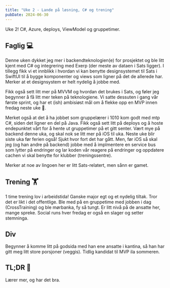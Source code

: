 ```yaml
---
title: "Uke 2 - Lande på løsning, C# og trening"
pubDate: 2024-06-30
---
```


Uke 2! C#, Azure, deploys, ViewModel og gruppetimer.

## Faglig 💻

Denne uken dykket jeg mer i backendteknologien(e) for prosjektet og ble litt kjent med C# og integrering med Exerp (der meste av dataen i Sats ligger). I tillegg fikk vi et innblikk i hvordan vi kan benytte designsystemet til Sats i SwiftUI til å bygge komponenter og views som ligner på det de allerede har. Merker at et designsystem er helt nydelig å jobbe med.

Fikk også sett litt mer på MVVM og hvordan det brukes i Sats, og føler jeg begynner å få litt mer teken på teknologiene. Vi satte dessuten i gang vår første sprint, og har et (ish) ambisiøst mål om å flekke opp en MVP innen fredag neste uke 👀.

Merket også at det å ha jobbet som gruppelærer i 1010 kom godt med mtp C#, siden det ligner en del på Java. Fikk også sett litt på deploys og å hoste endepunktet vårt for å hente ut gruppetimer på et gitt senter. Vært mye på backend denne uka, og skal nok se litt mer på iOS til uka. Neste uke blir siste uka før ferien også! Sjukt hvor fort det har gått. Men, før iOS så skal jeg (og han andre på backend) jobbe med å implmentere en service bus som lytter på endringer og lar koden vår reagere på endringer og oppdatere cachen vi skal benytte for klubber (treningssentre).

Merker at noe av lingoen her er litt Sats-relatert, men sånn er gamet.

## Trening 🏋️

1 time trening lov i arbeidstida! Ganske major egt og et nydelig tiltak. Tror det er likt i det offentlige. Ble med på en gruppetime med jobben i dag (CrossTraining) og ble mørbanka, fy så tungt. Er litt nivå på de ansatte her, mange spreke. Social runs hver fredag er også en slager og setter stemninga.

## Div

Begynner å komme litt på godsida med han ene ansatte i kantina, så han har gitt meg litt store porsjoner (veggis). Tidlig kandidat til MVP ila sommeren.

## TL;DR 📜

Lærer mer, og har det bra.
